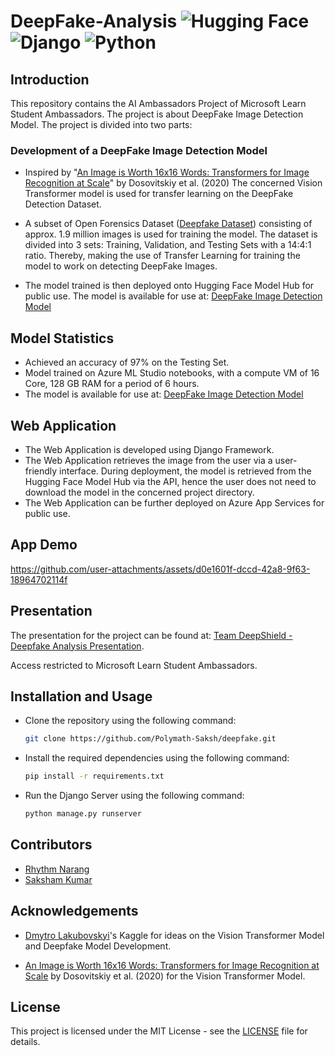 # DeepFake-Analysis ![Hugging Face](https://img.shields.io/badge/Hugging%20Face-FFD21E?logo=huggingface&logoColor=000) ![Django](https://img.shields.io/badge/Django-%23092E20.svg?logo=django&logoColor=white) ![Python](https://img.shields.io/badge/Python-3776AB?logo=python&logoColor=fff) 

## Introduction

This repository contains the AI Ambassadors Project of Microsoft Learn Student Ambassadors. The project is about DeepFake Image Detection Model. The project is divided into two parts:

### Development of a DeepFake Image Detection Model

- Inspired by "[An Image is Worth 16x16 Words: Transformers for Image Recognition at Scale](https://arxiv.org/abs/2010.11929)" by Dosovitskiy et al. (2020) The concerned Vision Transformer model is used for transfer learning on the DeepFake Detection Dataset.

- A subset of Open Forensics Dataset ([Deepfake Dataset](https://www.kaggle.com/datasets/manjilkarki/deepfake-and-real-images/data)) consisting of approx. 1.9 million images is used for training the model. The dataset is divided into 3 sets: Training, Validation, and Testing Sets with a 14:4:1 ratio. Thereby, making the use of Transfer Learning for training the model to work on detecting DeepFake Images.

- The model trained is then deployed onto Hugging Face Model Hub for public use. The model is available for use at: [DeepFake Image Detection Model](https://huggingface.co/sakshamkr1/deepfake_vit)

## Model Statistics

- Achieved an accuracy of 97% on the Testing Set.
- Model trained on Azure ML Studio notebooks, with a compute VM of 16 Core, 128 GB RAM for a period of 6 hours.
- The model is available for use at: [DeepFake Image Detection Model](https://huggingface.co/sakshamkr1/deepfake_vit)

## Web Application

- The Web Application is developed using Django Framework.
- The Web Application retrieves the image from the user via a user-friendly interface. During deployment, the model is retrieved from the Hugging Face Model Hub via the API, hence the user does not need to download the model in the concerned project directory.
- The Web Application can be further deployed on Azure App Services for public use.

## App Demo

https://github.com/user-attachments/assets/d0e1601f-dccd-42a8-9f63-18964702114f

## Presentation

The presentation for the project can be found at: [Team DeepShield - Deepfake Analysis Presentation](https://stdntpartners-my.sharepoint.com/:p:/g/personal/saksham_kumar_studentambassadors_com/EbQveM3-pCVDtwFR2JevNJ0BP2wviEIPJQd5CHQK6RHJ2A?e=fYrmRQ).

Access restricted to Microsoft Learn Student Ambassadors.

## Installation and Usage

- Clone the repository using the following command:

    ```bash
    git clone https://github.com/Polymath-Saksh/deepfake.git
    ```

- Install the required dependencies using the following command:

    ```bash
    pip install -r requirements.txt
    ```

- Run the Django Server using the following command:

    ```bash
    python manage.py runserver
    ```

## Contributors

- [Rhythm Narang](https://github.com/rhythmnarang1)
- [Saksham Kumar](https://github.com/Polymath-Saksh)

## Acknowledgements

- [Dmytro Lakubovskyi](https://www.kaggle.com/dima806)'s Kaggle for ideas on the Vision Transformer Model and Deepfake Model Development.

- [An Image is Worth 16x16 Words: Transformers for Image Recognition at Scale](https://arxiv.org/abs/2010.11929) by Dosovitskiy et al. (2020) for the Vision Transformer Model.

## License

This project is licensed under the MIT License - see the [LICENSE](LICENSE) file for details.
